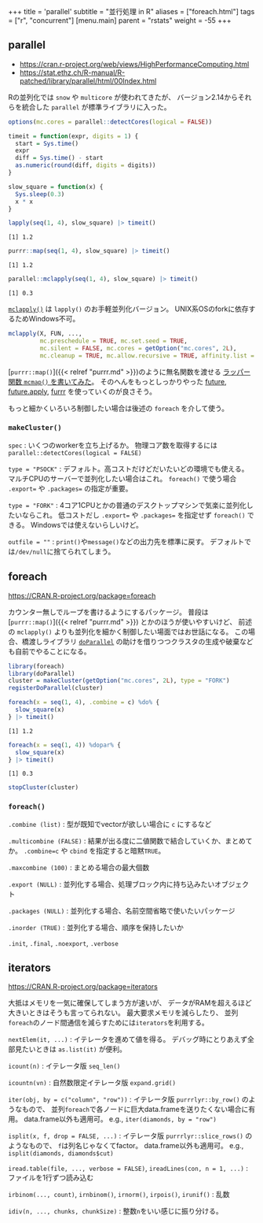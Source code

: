 +++
title = 'parallel'
subtitle = "並行処理 in R"
aliases = ["foreach.html"]
tags = ["r", "concurrent"]
[menu.main]
  parent = "rstats"
  weight = -55
+++



## parallel

- https://cran.r-project.org/web/views/HighPerformanceComputing.html
- https://stat.ethz.ch/R-manual/R-patched/library/parallel/html/00Index.html

Rの並列化では `snow` や `multicore` が使われてきたが、
バージョン2.14からそれらを統合した `parallel` が標準ライブラリに入った。


``` r
options(mc.cores = parallel::detectCores(logical = FALSE))

timeit = function(expr, digits = 1) {
  start = Sys.time()
  expr
  diff = Sys.time() - start
  as.numeric(round(diff, digits = digits))
}

slow_square = function(x) {
  Sys.sleep(0.3)
  x * x
}

lapply(seq(1, 4), slow_square) |> timeit()
```

```
[1] 1.2
```

``` r
purrr::map(seq(1, 4), slow_square) |> timeit()
```

```
[1] 1.2
```

``` r
parallel::mclapply(seq(1, 4), slow_square) |> timeit()
```

```
[1] 0.3
```

[`mclapply()`](https://stat.ethz.ch/R-manual/R-patched/library/parallel/html/mclapply.html)
は `lapply()` のお手軽並列化バージョン。
UNIX系OSのforkに依存するためWindows不可。

```r
mclapply(X, FUN, ...,
         mc.preschedule = TRUE, mc.set.seed = TRUE,
         mc.silent = FALSE, mc.cores = getOption("mc.cores", 2L),
         mc.cleanup = TRUE, mc.allow.recursive = TRUE, affinity.list = NULL)
```

[`purrr::map()`]({{< relref "purrr.md" >}})のように無名関数を渡せる
[ラッパー関数 `mcmap()` を書いてみた](https://github.com/heavywatal/rwtl/blob/master/R/parallel.R)。
そのへんをもっとしっかりやった
[future](https://github.com/HenrikBengtsson/future),
[future.apply](https://github.com/HenrikBengtsson/future.apply),
[furrr](https://github.com/DavisVaughan/furrr)
を使っていくのが良さそう。

もっと細かくいろいろ制御したい場合は後述の `foreach` を介して使う。


### `makeCluster()`

`spec`
: いくつのworkerを立ち上げるか。
  物理コア数を取得するには `parallel::detectCores(logical = FALSE)`

`type = "PSOCK"`
: デフォルト。高コストだけどだいたいどの環境でも使える。
  マルチCPUのサーバーで並列化したい場合はこれ。
  `foreach()` で使う場合 `.export=` や `.packages=` の指定が重要。

`type = "FORK"`
: 4コア1CPUとかの普通のデスクトップマシンで気楽に並列化したいならこれ。
  低コストだし `.export=` や `.packages=` を指定せず `foreach()` できる。
  Windowsでは使えないらしいけど。

`outfile = ""`
: `print()`や`message()`などの出力先を標準に戻す。
  デフォルトでは`/dev/null`に捨てられてしまう。


## foreach

<https://CRAN.R-project.org/package=foreach>

カウンター無しでループを書けるようにするパッケージ。
普段は [`purrr::map()`]({{< relref "purrr.md" >}}) とかのほうが使いやすいけど、
前述の `mclapply()` よりも並列化を細かく制御したい場面ではお世話になる。
この場合、橋渡しライブラリ
[`doParallel`](https://CRAN.R-project.org/package=doParallel)
の助けを借りつつクラスタの生成や破棄なども自前でやることになる。


``` r
library(foreach)
library(doParallel)
cluster = makeCluster(getOption("mc.cores", 2L), type = "FORK")
registerDoParallel(cluster)

foreach(x = seq(1, 4), .combine = c) %do% {
  slow_square(x)
} |> timeit()
```

```
[1] 1.2
```

``` r
foreach(x = seq(1, 4)) %dopar% {
  slow_square(x)
} |> timeit()
```

```
[1] 0.3
```

``` r
stopCluster(cluster)
```

### `foreach()`

`.combine (list)`
: 型が既知でvectorが欲しい場合に `c` にするなど

`.multicombine (FALSE)`
: 結果が出る度に二値関数で結合していくか、まとめてか。
  `.combine=c` や `cbind` を指定すると暗黙`TRUE`。

`.maxcombine (100)`
: まとめる場合の最大個数

`.export (NULL)`
: 並列化する場合、処理ブロック内に持ち込みたいオブジェクト

`.packages (NULL)`
: 並列化する場合、名前空間省略で使いたいパッケージ

`.inorder (TRUE)`
: 並列化する場合、順序を保持したいか

`.init`, `.final`, `.noexport`, `.verbose`


## iterators

<https://CRAN.R-project.org/package=iterators>

大抵はメモリを一気に確保してしまう方が速いが、
データがRAMを超えるほど大きいときはそうも言ってられない。
最大要求メモリを減らしたり、
並列`foreach`のノード間通信を減らすためには`iterators`を利用する。

`nextElem(it, ...)`
: イテレータを進めて値を得る。
  デバッグ時にとりあえず全部見たいときは `as.list(it)` が便利。

`icount(n)`
: イテレータ版 `seq_len()`

`icountn(vn)`
: 自然数限定イテレータ版 `expand.grid()`

`iter(obj, by = c("column", "row"))`
: イテレータ版 `purrrlyr::by_row()` のようなもので、
  並列`foreach`で各ノードに巨大data.frameを送りたくない場合に有用。
  data.frame以外も適用可。
  e.g., `iter(diamonds, by = "row")`

`isplit(x, f, drop = FALSE, ...)`
: イテレータ版 `purrrlyr::slice_rows()` のようなもので、
  `f`は列名じゃなくてfactor。
  data.frame以外も適用可。
  e.g., `isplit(diamonds, diamonds$cut)`

`iread.table(file, ..., verbose = FALSE)`, `ireadLines(con, n = 1, ...)`
: ファイルを1行ずつ読み込む

`irbinom(..., count)`, `irnbinom()`, `irnorm()`, `irpois()`, `irunif()`
: 乱数

`idiv(n, ..., chunks, chunkSize)`
: 整数`n`をいい感じに振り分ける。
